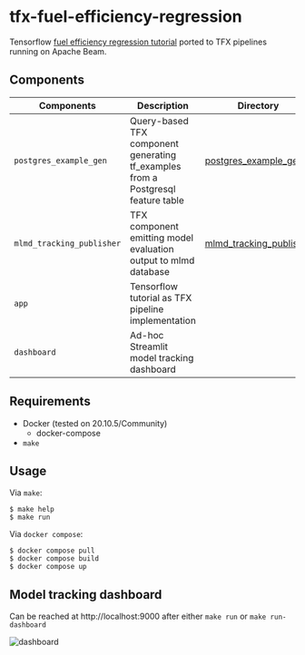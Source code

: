 tfx-fuel-efficiency-regression
==============================

Tensorflow [fuel efficiency regression tutorial][tf_tutorial] ported to TFX
pipelines running on Apache Beam.

[tf_tutorial]: https://www.tensorflow.org/tutorials/keras/regression

Components
----------

| Components                | Description                                                                      | Directory                               |
| ---                       | ---                                                                              | ---                                     |
| `postgres_example_gen`    | Query-based TFX component generating tf_examples from a Postgresql feature table | [postgres_example_gen][postgres]        |
| `mlmd_tracking_publisher` | TFX component emitting model evaluation output to mlmd database                  | [mlmd_tracking_publisher][mlmd_tracker] |
| `app`                     | Tensorflow tutorial as TFX pipeline implementation                               |                                         |
| `dashboard`               | Ad-hoc Streamlit model tracking dashboard                                        |                                         |

[postgres]: /app/src/components/postgres_example_gen
[mlmd_tracker]: /app/src/components/mlmd_tracking_publisher

Requirements
------------

- Docker (tested on 20.10.5/Community)
  - docker-compose
- `make`

Usage
-----

Via `make`:

~~~
$ make help
$ make run
~~~

Via `docker compose`:

~~~
$ docker compose pull
$ docker compose build
$ docker compose up
~~~

Model tracking dashboard
------------------------

Can be reached at http://localhost:9000 after either `make run` or `make
run-dashboard`

![dashboard](https://i.ibb.co/k9FT9Km/localhost-9000-1.png)
